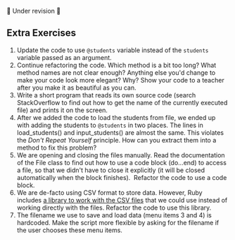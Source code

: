 :construction: Under revision :construction:

<!-- ## Version 1: Printing the list of students

Let's now write some Ruby code. First, create a file called directory.rb in the project directory by using the "touch" command (:pill: [The command line](https://github.com/makersacademy/course/blob/master/pills/command_line.md)). Don't forget the extension (".rb") and don't put any spaces in the filename.

![touch](images/touch.png)

Now you should see the empty file in SublimeText.

![directoryrb](/images/directoryrb.png)

Find out the names of the students in your cohort (great excuse to say hello to everyone again and have a little chat!) and print them all. I'll just use fictional names here.

**Reminder: do not copy-paste the code! Always type everything yourself.**

````ruby
puts "The students of Villains Academy"
puts "-------------"
puts "Dr. Hannibal Lecter"
puts "Darth Vader"
puts "Nurse Ratched"
puts "Michael Corleone"
puts "Alex DeLarge"
puts "The Alien"
puts "Terminator"
puts "Freddy Kruger"
puts "The Joker"
````

Now save the file and run it by passing the filename as an argument to ruby.

![directoryexec](/images/directoryexec.png)

You should see all names printed on the screen. If you get an error, it may look like this.

````ruby
directory.rb:7: syntax error, unexpected tCONSTANT, expecting end-of-input
puts "Alex DeLarge"
          ^
````

Here, Ruby gives you the name of the file ("directory.rb"), the line where the error occurred (7), specifics of the problem ("syntax error, unexpected tCONSTANT, expecting end-of-input") and the line that causes the error (`puts "Alex DeLarge"`). Finally, it uses the caret (^) symbol to show where exactly the problem lies. In this case I caused this problem to happen by "accidentally" using an single quote instead of a double quote on the previous line. So Ruby assumed the string from the previous line continued until the first double quote on this line. After that Ruby decided that "Alex" is not part of the string (because it had just been closed), so it must be part of the program. However, we don't have a variable called Alex, so Ruby got confused and threw an error, letting us know that it has no idea what "Alex" is. All because I _accidentally_ used a single quote instead of a double quote.

Let's do two things now. Firstly, we need to commit the change. Secondly, we'll discuss what exactly this code does.

We need to commit the change because we've just done a small but meaningful piece of work. Every time you do finish a small task, you need to commit your code. What is a small task? There's no fast and easy rule but there are a few rules of thumb you can use.

It's a good idea to commit code once a specific change was introduced to the codebase and this change is finished. For example, we've just put a list of students in the codebase. We are happy with the codebase as it is right now because it works. A bad time to commit the code would be when the code is broken (it throws an error) or half-finished (you haven't double-checked the spelling yet, for example).

![git push2](/images/git_push_2.png)

Now, what does the code do? Every puts statement prints a line of text in the terminal. More precisely, it prints it to the standard output (:pill: [The command line](https://github.com/makersacademy/course/blob/master/pills/command_line.md)).

`puts` itself is a method provided by Ruby. The string after every `puts` is an argument. In Ruby we can use parentheses around arguments but it's not mandatory (:pill: [methods](https://github.com/makersacademy/course/blob/master/pills/methods.md)). So, another way of writing the same code would be

````ruby
puts("The students of Villains Academy")
puts("-------------")
puts("Dr. Hannibal Lecter")
puts("Darth Vader")
puts("Nurse Ratched")
puts("Michael Corleone")
puts("Alex DeLarge")
puts("The Alien")
puts("Terminator")
puts("Freddy Kruger")
puts("The Joker")
````

The method "puts" adds a line return after printing each argument. It's invisible but it causes the "cursor" to wrap onto the next line. That's why every name is printed on a new line. What if we didn't want the line to be wrapped automatically? Ruby provides a method "print" that's just like "puts" except it doesn't wrap the line. Add this code to the end of your Ruby file:

````ruby
print "Overall, we have "
print 9
puts " great students"
````

Note how the lines don't wrap if we use "print".

````
ruby directory.rb
The students of my cohort at Makers Academy
-------------
Dr. Hannibal Lecter
Darth Vader
Nurse Ratched
Michael Corleone
Alex DeLarge
The Alien
Terminator
Freddy Kruger
The Joker
Overall, we have 9 great students
````

If you want to put the line break character manually, you can do it like this:

````
print "line1\nline2\nline3" # has to be in double quotes!
````

The "\n" is an escape sequence (_[There are many more of them](http://en.wikibooks.org/wiki/Ruby_Programming/Strings#Escape_sequences)_).

So, now that we added the student count, let's commit it again.

![git push3](/images/git_push_3.png)

If you would like to see what the code looks like at this stage of the tutorial, [follow this link](https://github.com/makersacademy/student-directory/tree/eff34bdc6aa33810178b6dac18bbe7e917523fef).

Let's now add some comments to our Ruby code as well.

````ruby
#first we print the list of students
puts "The students of Villains Academy"
puts "-------------"
puts "Dr. Hannibal Lecter"
puts "Darth Vader"
puts "Nurse Ratched"
puts "Michael Corleone"
puts "Alex DeLarge"
puts "The Alien"
puts "Terminator"
puts "Freddy Kruger"
puts "The Joker"
#finally, we print the total
print "Overall, we have "
#it’s important that print() doesn’t add new line characters
print 9
puts " great students"
````

And let's commit the code again, just for practice (don't forget to add a meaningful commit message).

If you would like to see what the code looks like at this stage of the tutorial, [follow this link](https://github.com/makersacademy/student-directory/tree/44f6e11c888d45931e802bc5da082e97eeed2046). -->

<!-- ## Version 2: Refactoring (cleaning the code)

Refactoring is the process of improving the code without changing what it does. Let's make our code slightly better by introducing a variable instead of a number on line 16. Why? It's more descriptive. It may not matter much in such a simple example but in a more complex programs numbers numbers used on their own may be a source of confusion. There's a good discussion of these numbers (called magic numbers) and a few code examples in [Wikipedia](http://en.wikipedia.org/wiki/Magic_number_(programming)).

So, let's extract the number 9 into a variable. Define it at the beginning of the file

````ruby
student_count = 9
````

and print it instead of the raw number

````ruby
print student_count
````

Now your code looks like this.

````ruby
		student_count = 9
		# first, we print the list of students
		puts "The students of Villains Academy"
		puts "-------------"
		puts "Dr. Hannibal Lecter"
		puts "Darth Vader"
		puts "Nurse Ratched"
		puts "Michael Corleone"
		puts "Alex DeLarge"
		puts "The Alien"
		puts "Terminator"
		puts "Freddy Kruger"
		puts "The Joker"
		# finally, we print the total
		print "Overall, we have "
		# it's important that print() doesn't add new line characters
		print student_count
		puts " great students"
````

Now line 17 clearly communicates what it does. Let's reduce the line count by two by using interpolation (:pill: [String interpolation](https://github.com/makersacademy/course/blob/master/pills/string_interpolation.md) ). Replace the last three lines with this.

````ruby
 # finally, we print the total
puts "Overall, we have #{student_count} great students"
````

Now our code is both shorter and more expressive than it was before. Good time to commit it.

If you would like to see what the code looks like at this stage of the tutorial, [follow this link](https://github.com/makersacademy/student-directory/tree/d47b0fa16e4e0c62c7194a3cbb49274dd509c6fd).

## Version 3: Arrays

Our code works but it's not perfect. There are two problems here. Firstly, it's repetitive. The same operation – printing the student name – is repeated several times. Every time you see any kind of repetition in code, try to eliminate it because it will result in a hard to maintain code at best or be a source of nasty bugs at worst. For example, if we want to add one more student to our program, do we really have to type "puts" again? What if we had a thousand students? Oh, and we'll need to manually update `student_count`. That's a big red flag.

Secondly, the data (student names) is tightly coupled with what we do with this data (printing it). What if we wanted to change the way the students are printed, for example putting a number in front of the name? That'd mean updating every single line that prints a student name. What if we wanted to print the list twice: first in alphabetical order, then in reverse order? You can see how quickly it can all go wrong.

Arrays (:pill: [Arrays](https://github.com/makersacademy/course/blob/master/pills/arrays.md) ) will help us avoid both of these problems. Let's start by putting the students into an array. Remember, don't copy-paste, type everything in yourself, it's important. Make sure you understand every line here: _if you don't, talk to other students or the coaches_.

````ruby
		student_count = 9
		# let's put all students into an array
		students = [
		  "Dr. Hannibal Lecter",
		  "Darth Vader",
		  "Nurse Ratched",
		  "Michael Corleone",
		  "Alex DeLarge",
		  "The Alien",
		  "Terminator",
		  "Freddy Kruger",
		  "The Joker"
		]
		# and then print them
		puts "The students of Villains Academy"
		puts "-------------"
		puts students[0]
		puts students[1]
		puts students[2]
		puts students[3]
		puts students[4]
		puts students[5]
		puts students[6]
		puts students[7]
		puts students[8]
		# finally, we print the total
		puts "Overall, we have #{student_count} great students"
````

It still does exactly the same thing as before. However, if still suffers from the same problems that we discussed above. Why did we put the students into an array then? Because now we can actually improve our code.

Let's start with a student count. Now that our students are in an array, we can use the array's length() method to count them instead of doing it manually. Get rid of the `student_count` variable and update the last line:

````ruby
		puts "Overall, we have #{students.length} great students"
````

Now if we put one more student in the array, we won't have to update the `student_count` variable. That's really good news.

What about the repetition? There's a way to print every value in the array without referring to each value individually. We will discuss how it actually works later on but for now you can learn how to do it even if you don't understand everything that's going on behind the scenes.

Doing some operation on every value of an array is called iterating. One such operation is called an iteration. So if we need to print every value of an array, we need to iterate over this array and print the current value on every iteration. Makes sense? Let's see what the code would look like. Instead of `puts students[0]` ... `puts students[8]` you can do this:

````ruby
		students.each do |student|
		  puts student
		end
````

We'll discuss exactly how this works later, but for now just understand what it does. This code takes every name from the array `students` and for each name it executes the block of code between `do` and `end`. Every execution of this block of code is called an iteration. On every iteration, the current name will be assigned to the value `student` that we specified between two vertical bars.

So, on the very first iteration, it will take the first value from the array ("Dr. Hannibal Lecter") and assign it to the variable `student`. Then, it will execute the block of code (`puts student`) that will print it to the screen. Since "Dr. Hannibal Lecter" is not the last person in our array of charming students, Ruby will perform the second iteration, assigning the value of "Darth Vader" to the variable `student` and printing it again.

Now our program is much shorter.

````ruby
		# let's put all students into an array
		students = [
		  "Dr. Hannibal Lecter",
		  "Darth Vader",
		  "Nurse Ratched",
		  "Michael Corleone",
		  "Alex DeLarge",
		  "The Alien",
		  "Terminator",
		  "Freddy Kruger",
		  "The Joker"
		]
		# and then print them
		puts "The students of Villains Academy"
		puts "-------------"
		students.each do |student|
		  puts student
		end
		# finally, we print the total
		puts "Overall, we have #{students.length} great students"
````

By doing this we have solved two problems. Firstly, we separated the data (the array) from the operation on this array (line 17). This means that if we want to print this array again, it's very easy to do. It also means that if we want to add one more student, we won't have to do anything other than adding one more name to the array. On top of that, we could get rid of the `student_count` variable.

Secondly, we got rid of the repetition. This means that if we want to change the way this array is printed, there's only one line to update, line 17.

It's certainly a good time to commit the code.

If you would like to see what the code looks like at this stage of the tutorial, [follow this link](https://github.com/makersacademy/student-directory/tree/a08bb43b1ba0f4304ff6602daf8cdf92cec70020). -->

<!-- ## Version 4: Methods

Remember we discussed methods (:pill: [methods](https://github.com/makersacademy/course/blob/master/pills/methods.md) )? Let's create a few methods to make our program easier to read.

````ruby
#let's put all students into an array
students = [
  "Dr. Hannibal Lecter",
  "Darth Vader",
  "Nurse Ratched",
  "Michael Corleone",
  "Alex DeLarge",
  "The Alien",
  "Terminator",
  "Freddy Kruger",
  "The Joker"
]

def print_header
  puts "The students of Villains Academy"
  puts "-------------"
end

def print(names)
  names.each do |name|
    puts name
  end
end

def print_footer(names)
  puts "Overall, we have #{names.length} great students"
end
#nothing happens until we call the methods
print_header
print(students)
print_footer(students)
````

Let's start by discussing why we've done it in the first place and then talk about how it works.

Now that we have extracted the code into the methods, the body of our program reads almost like English. First, we print the header. Then we print the list of students. Finally, we print the footer. It's easy to see what's going on without looking at the implementation.

Note that we are now passing the students variable to the methods as an argument (called "names" in both cases). This is because the methods don't have access to local variables defined outside them, so we couldn't have references `students`. In any case, in most cases it's a good idea to pass the data the a method needs as an argument to make the code easier to understand.

Let's check the code in. Are you using good commit messages?

If you would like to see what the code looks like at this stage of the tutorial, [follow this link](https://github.com/makersacademy/student-directory/tree/d8a01783d4c57379cb95160456fc830d45a42b55). -->

<!-- ## Version 5: Adding more information about the student

Right now the only information we have about our students is the name. What if we want to know what cohort they belong to? Let's update our students array to be an array of arrays. The nested arrays will have both the name and the cohort month.

````ruby
students = [
  ["Dr. Hannibal Lecter", :november],
  ["Darth Vader", :november],
  ["Nurse Ratched", :november],
  ["Michael Corleone", :november],
  ["Alex DeLarge", :november],
  ["The Alien", :november],
  ["Terminator", :november],
  ["Freddy Kruger", :november],
  ["The Joker", :november]
]
````

Since we changed our data structure, let's also update the print() method. Note that I renamed the argument since we are not passing just a name anymore. Also, I'm storing the cohort month as a symbol because I don't expect to treat it as a string (that is, combine it with another string, manipulate individual characters, etc).

````ruby
def print(students)
  students.each do |student|
    puts "#{student[0]} (#{student[1]} cohort)"
  end
end
````

This gives us a beautiful output.

````
ruby directory.rb
The students of my cohort at Makers Academy
-------------
Dr. Hannibal Lecter (november cohort)
Darth Vader (november cohort)
Nurse Ratched (november cohort)
Michael Corleone (november cohort)
Alex DeLarge (november cohort)
The Alien (november cohort)
Terminator (november cohort)
Freddy Kruger (november cohort)
The Joker (november cohort)
Overall, we have 9 great students
````

However, what's the problem with this code? Stop here for a second. Before you read the answer, ask yourself, what's wrong with this line:

````ruby
puts "#{student[0]} (#{student[1]} cohort)"
````

If you guess that it doesn't communicate its intent well enough, you're right. If you read this line in isolation, you can see that it's printing some information about a student but you don't know anything else. Is `student[0]` a name? A first name? A last name? An average grade? Even though you can answer these questions by reading the entire program, you should strive to write code that's easy to understand as it is. 

Let's fix this problem. Let's store the student data not in arrays but in hashes (:pill:  [hashes](https://github.com/makersacademy/course/blob/master/pills/hashes.md) )

````ruby
students = [
  {:name => "Dr. Hannibal Lecter", :cohort => :november},
  {:name => "Darth Vader", :cohort => :november},
  {:name => "Nurse Ratched", :cohort => :november},
  {:name => "Michael Corleone", :cohort => :november},
  {:name => "Alex DeLarge", :cohort => :november},
  {:name => "The Alien", :cohort => :november},
  {:name => "Terminator", :cohort => :november},
  {:name => "Freddy Kruger", :cohort => :november},
  {:name => "The Joker", :cohort => :november}
]
````

Hashes have keys corresponding to values, so instead of referencing the data by index as we've done with arrays (`student[0]`), we can reference them by key:

````ruby
def print(students)
  students.each do |student|
    puts "#{student[:name]} (#{student[:cohort]} cohort)"
  end
end
````

Now this method is much more readable. Even if you know nothing about the rest of the program, you can tell that for each student from an array of students it prints a name, followed by the cohort.

Now it's a good time to commit the code.

If you would like to see what the code looks like at this stage of the tutorial, [follow this link](https://github.com/makersacademy/student-directory/tree/e0a6822e232602036e37e09674d26d5dc15c7a6d). -->

<!-- ## Version 6: Asking for user input

Let's ask the user for the list of students instead of hardcoding them into the script. So we'll create an empty array of students and then ask the user for the first name and put it into the array. Then we'll ask for the second name and put it into the array. Then we'll ask for the third name and so on, until the user enters an empty name, at which point we'll just show the list of students. Sounds easy, right?  (:pill: [user interaction](https://github.com/makersacademy/course/blob/master/pills/user_interaction.md) )

The method we're about to write (**no copy and pasting, as usual**) is going to be the most complex yet but don't worry, we'll break it down line by line.

````ruby
def input_students
  puts "Please enter the names of the students"
  puts "To finish, just hit return twice"
  # create an empty array
  students = []
  # get the first name
  name = gets.chomp
  # while the name is not empty, repeat this code
  while !name.empty? do    
    # add the student hash to the array
    students << {:name => name, :cohort => :november}    
    puts "Now we have #{students.length} students"
    # get another name from the user
    name = gets.chomp
  end
  # return the array of students
  students
end
````

Now, instead of hardcoding the list of students, let's get it from the user:

````ruby
students = input_students
print_header
print(students)
print_footer(students)
````

So, what's going on in the `input_students` method? Firstly, we create an empty array to store our future students (line 5). Then we ask for the name of the first student (line 7) and discard the return character. Then, we write a block of code (lines 9 to 15) that will be executed repeatedly as long as the name variable is not empty (the "empty?" method is part of the String class). If the name the user entered on line 7 is not empty (exclamation mark at the beginning means negation), the block will be executed at least once. If not, it'll be skipped altogether and Ruby will jump to line 17.

Inside the block we know that the name is not empty (otherwise it wouldn't be executed at all). Then we add a new hash to the array ([the << is called a shovel operator and it's used to put things into an array](http://ruby-doc.org/core-2.0.0/Array.html#method-i-3C-3C) ) with the value of the name the user entered corresponding to the key :name. The value of the cohort is hardcoded (see the list of exercises on some ideas how to change it).

Then we print a line to let the user know how many students have been entered so far and ask for another name. When the current iteration finishes, the next thing that will be evaluated is the condition on line 9. If the user entered an empty name, Ruby will jump to line 17. Otherwise, if we do have a name, it will execute the block again.

Finally, the method will return the array of students that we'll assign to the variable `students` and then pass to other methods for printing on the screen as a list.

````
ruby directory.rb
Please enter the names of the students
To finish, just hit return twice
Dr. Hannibal Lecter
Now we have 1 students
Darth Vader
Now we have 2 students
Nurse Ratched
Now we have 3 students

The students of my cohort at Makers Academy
—————————
Dr. Hannibal Lecter (november cohort)
Darth Vader (november cohort)
Nurse Ratched (november cohort)
Overall, we have 3 great students
````

If everything works as it should, commit the code.

If you would like to see what the code looks like at this stage of the tutorial, [follow this link](https://github.com/makersacademy/student-directory/tree/be185955c825cc3b377fd6c8ad8df917820880ad).

So, our list of students is becoming interactive. Make sure you really understand all code and then try to extend it. See the list of exercises for some ideas on how to make it better. -->


<!-- Exercises
-----

Some of them are easy and some are more challenging. If you find yourself struggling, discuss the exercise with other students or just do an easy one before coming back to the harder exercise.

1. Can you make the program do exactly what it does now without using any "puts" statement? What would be the alternative?
2. We're using the each() method to iterate over an array of students. How can you modify the program to print a number before the name of each student, e.g. "1. Dr. Hannibal Lecter"? Hint: replace each() with each_with_index().
3. Modify your program to only print the students whose name begins with a letter "A" (or any other).
4. Modify your program to only print the students whose name is shorter than 12 characters.
5. Rewrite the each() method that prints all students using "while" or "until" control flow methods (:pill: [Loops](https://github.com/makersacademy/course/blob/master/pills/loops.md)).
6. Our code only works with the student name and cohort. Add more information: hobbies, country of birth, height, etc.
7. Research how the method center() of the String class works. Use it in your code to make the output beautifully aligned.
8. In the `input_students` method the cohort value is hard-coded. How can you ask for both the name and the cohort? What if one of the values is empty? Can you supply a default value? The input will be given to you as a string? How will you convert it to a symbol? What if the user makes a typo?
9. Once you complete the previous exercise, change the way the users are displayed: print them grouped by cohorts. To do this, you'll need to get a list of all existing cohorts (the map() method may be useful but it's not the only option), iterate over it and only print the students from that cohort.
10. Right now if we have only one student, the user will see a message "Now we have 1 students", whereas it should be "Now we have 1 student". How can you fix it so that it used singular form when appropriate and plural form otherwise?
11. We've been using the chomp() method to get rid of the last return character. Find another method among those provided by the String class that could be used for the same purpose (although it will require passing some arguments).
12. Once you have completed the "Asking for user input" section, open [this file](https://raw.github.com/makersacademy/student-directory/b1820c858409e93166ac86cb1aa6b54fee2e1d7a/directory.rb). It's Ruby code but it has some typos. Copy it to a local file and open it in SublimeText without syntax highlighting. To do this, select "Plain Text" in the lower right corner of the window. It should look like this: ![rubysyntaxhighlighting](/images/SelectingRubySyntaxHighlighting.png)
 Now, find all typos in that file and correct them. Use your experience, online documentation, etc. to find all mistakes. Run the script in the terminal from time to time to make sure it works as it should. Google the errors Ruby will give you, think about what they could mean, try different things but don't look the answer up :)
13. What happens if the user doesn't enter any students? It will try to print an empty list. How can you use an "if" statement (see Ruby 2) to only print the list if there is at least one student in there? -->

<!-- ## Version 7: Adding an interactive menu

Right now our script is interactive, that is, it asks for the user input and prints it back. Later in this tutorial we'll add more sophisticated functionality: saving data to a file and loading it back, showing information about a particular student, displaying aggregates, etc. Let's start by creating an interactive menu that will ask the user what to do.

Every time you want to write a piece of code, describe how it works to yourself or your pairing partner in plain English. It often helps to understand what your code needs to do, saving you lots of time. As a Makers Academy student Nadia put it: _[Sometimes I think to myself “well, I’m not entirely sure how that will work out, but I’ll worry about it when I get there…” Bad, bad move…](http://startingupupandaway.wordpress.com/2013/10/27/battling-with-code-ships-and-sudoku/)_

So let's talk through how our interactive menu will work in the first place. Firstly, we'll need to show the user a list of possible options. If the user doesn't know what our program can do, how could he or she make a choice? For example, right now our program can input the list of students from the keyboard and print them on the screen.

Secondly, after we have shown the list of possible options, we need to ask the user what to do next. At this point we'll read the user input and execute the action. So, if the user wants to show the list of students, we'll do it.

Finally, we need to go back to step one instead of exiting the program. Otherwise our program will be able to do only one action and it won't be very useful.

So, a method that does it could look like this if we described what we want to do using comments:

````ruby
def interactive_menu
  # 1. print the menu and ask the user what to do
  # 2. read the input and save it into a variable
  # 3. do what the user has asked
  # 4. repeat from step 1
end
````

You learned how to perform all those actions in last week's project. Let's convert them into real Ruby code. Instead of starting with the first action, though, let's start with the last one: repeating the code from line 1, so that the user could make multiple selections.

If we need to repeat a certain action a number of times, we need a loop. In this program, we need to keep asking for the user input indefinitely (until the program terminates), so a simple loop is a good choice (:pill: [control flow](https://github.com/makersacademy/course/blob/master/pills/control_flow.md) ) ).

````ruby
def interactive_menu
  loop do
    # 1. print the menu and ask the user what to do
    # 2. read the input and save it into a variable
    # 3. do what the user has asked
  end
end
````

You already know how to print something, so the first step isn't a problem.

````ruby
#1. print the menu and ask the user what to do
puts "1. Input the students"
puts "2. Show the students"
puts "9. Exit" # 9 because we'll be adding more items
````

You also know how to save the input into a variable:

````ruby
#2. read the input and save it into a variable
selection = gets.chomp
````

Finally, we need to do some action based on what the user has asked us to do. A switch statement might be helpful in this case… (:pill:  [control flow](https://github.com/makersacademy/course/blob/master/pills/control_flow.md) )

````ruby
#3. do what the user has asked
case selection
  when "1"
    # input the students
  when "2"
    # show the students
  when "9"
    exit # this will cause the program to terminate
  else
    puts "I don't know what you meant, try again"
end
````

We already have methods for inputting the students and showing them, so we can reuse them here.

````ruby
#3. do what the user has asked
case selection
  when "1"
    students = input_students
  when "2"
    print_header
    print(students)
    print_footer(students)
  when "9"
    exit # this will cause the program to terminate
  else
    puts "I don't know what you meant, try again"
end

def interactive_menu
  students = []
  loop do
    # 1. print the menu and ask the user what to do
    puts "1. Input the students"
    puts "2. Show the students"
    puts "9. Exit" # 9 because we'll be adding more items
    # 2. read the input and save it into a variable
    selection = gets.chomp
    # 3. do what the user has asked
    case selection
      when "1"
        students = input_students
      when "2"
        print_header
        print(students)
        print_footer(students)
      when "9"
        exit # this will cause the program to terminate
      else
        puts "I don't know what you meant, try again"
      end
    end
end
````

Note that we declared the variable `students` before the loop setting it to an empty array. We've done it so that it was available in several iterations of the loop. If we didn't do it, it would be set in the first iteration (if we entered some students) but it wouldn't exist on the second iteration. To make it persist across different iterations, we need to declare it outside the loop.

Now update your program to call this method instead of asking for the list of users straight away and see if it works in the console.

Our code isn't perfect (we'll discuss why and fix it later) but it works (if it doesn't try to understand why by reading the error messages and fix it). So let's check it in before continuing with the project. Don't wait until the code is perfect: check it in if it works and refactor it later.

If you would like to see what the code looks like at this stage of the tutorial, [follow this link](https://github.com/makersacademy/student-directory/tree/1ca451715800a2c5df49791ebe1c4f7161b92bad). -->

<!-- ### Refactoring the code

First of all, why refactor if it works? Refactoring the code means improving its structure without changing its functionality, so that it was easier to understand and extend later. Once you get your code working, stop and think if you could refactor it to make it look good. This work will pay off later when you decide to add a couple more features.

What's wrong with our current code? First of all, the `interactive_menu` method is too long, taking 24 lines. We should aim to write methods as short as reasonably possible. Under 10 lines is good, under 5 lines is better, 1-3 lines is very good. Let's make this method shorter by extracting a couple of methods from it. We can extract the code that prints the menu into its own method.

````ruby
def print_menu
  puts "1. Input the students"
  puts "2. Show the students"
  puts "9. Exit" # 9 because we'll be adding more items  
end
````

Let's also extract the code that prints the students into a method:

````ruby
def show_students
  print_header
  print(students)
  print_footer(students)
end
````

However, if you probably have noticed that we've just ran into a new problem. The new method show_students() needs the variable `students`. However, this variable is local to the method interactive_menu() and is, therefore, not accessible here.

One solution would be to pass it to the method as an argument. Another solution is to declare this variable outside all methods, so that it were accessible in all methods. If we do this, the variable will need to start with an "@" symbol. We'll explain why exactly it is so when we get to Object-oriented programming but for now let's just say that we're doing it so that this variable were accessible in all methods. So, put this at the very beginning of the file:

````ruby
@students = [] # an empty array accessible to all methods
````

Now that we've done it, we can stop passing the students around as an argument and just use this variable in all methods. I'll leave updating the code to start using this variable instead of arguments that we used to pass to you as an exercise.

The last big part of the method is the "case" statement that decides what to do based on what the user entered. Let's extract it into a new method as well.

````ruby
def process(selection)
  case selection
    when "1"
      input_students
    when "2"
      show_students
    when "9"
      exit
    else
      puts "I don't know what you mean, try again"
  end
end
````

Note that we're passing the user selection as an argument to the method. The input_students() method isn't returning a list of students since it will work with the `@students` variable now. We don't need to pass the list of students to show_students() for the same reason. Now our interactive_menu() method looks much better.

````ruby
def interactive_menu
  loop do
    print_menu
    process(gets.chomp)
  end
end
````

I hope you agree that this is much more readable than what we had before. We print the menu and process the user input in an infinite loop. Everything else was teased out into separate methods. One of them doesn't look good, though.

````ruby
def show_students
  print_header
  print(students)
  print_footer(students)
end
````

The method print() has a bad name. It's obvious that it prints something but what exactly? Let's rename it to print_students_list() and remove the variables passed as arguments since we can now access `@students` from all methods.

````ruby
def show_students
  print_header
  print_students_list
  print_footer
end
````

Now it becomes more readable. Let's commit the code (double check that it works as before). However, the code is not perfect. There are several more opportunities for refactoring this code (see the exercises).

If you would like to see what the code looks like at this stage of the tutorial, [follow this link](https://github.com/makersacademy/student-directory/tree/596363a7851e8aac5e8ecb669ded57b41d78d50e). -->

<!-- ## Version 8: Saving the data to a file

Right now our students disappear every time we terminate the program because the data is stored in memory. Let's persist it to the disk every time the user enters a new student. We'll store the data in a text file in the same directory where the program is. We'll use the [comma-separated format](http://en.wikipedia.org/wiki/Comma-separated_values) to store the data. So, our file will look like this:

````csv
Dr. Hannibal Lecter,november
Darth Vader,november
````

and so on. Let's see how we could save the list of students to a file.

````ruby
def save_students
  # open the file for writing
  file = File.open("students.csv", "w")
  # iterate over the array of students
  @students.each do |student|
    student_data = [student[:name], student[:cohort]]
    csv_line = student_data.join(",")
    file.puts csv_line
  end
  file.close
end
````

Let's discuss this piece of code in detail. If we want to write to a file in Ruby, we need to "open" the file first. This is very similar to opening a file in a normal text editor, e.g. SublimeText. When we open a file, the open() method returns us a reference to the file that we can save it a variable called "file". Then we iterate over the array of students, processing one student at a time.

On every iteration we create a new array with the student name and the cohort, that is, the information we want to save to the file. We do this in order to convert it to a comma-separated string on the next line. The join() method joins all elements of the array it's called on together, using its argument as a separator. Finally, we write the csv line to the file using the familiar puts() method (except we call it on a file, so it writes to the file and not on the screen).

If the previous paragraph wasn't confusing, you're doing really well! If it was, don't worry, we'll discuss it again. So, on every iteration we want to write a line like this to the file:

````
Dr. Hannibal Lecter,november
````

However, our data is stored in a hash, right? So, we need to convert this hash to a string to write to the file. An easy way to do it is to put all elements of the hash into an array and then convert it all to the string. So, on line 6 we'll create an array like this:

````ruby
["Dr. Hannibal Lecter", :november]
````

Then, on line 7 we'll join it all together using comma as a separator:

````
"Dr. Hannibal Lecter,november"
````

Then, on line 8 we write this line to the file using the method puts(). Finally, after we save all students to the file, we close it on line 10. Every time you open file, it needs to be closed.

We've just used a few new methods that you are not familiar with yet. Google their names to find more about them. Just searching [ruby file open](http://www.google.com/?q=ruby%20file%20open#q=ruby+file+open) or [ruby array join](https://www.google.com/?q=ruby%20file%20open#q=ruby+array+join) will give you want you need as the first result. Read the documentation for these methods to learn more about them. For example, what does the second argument to `File.open` mean? Most importantly, play with these methods in the irb. Create an array, then combine it into a string with join() using various separators. This is the best way to learn.

Allow me to digress from writing files for a second. As a developer, you need to be able to solve unknown problems on a daily basis, read and understand code written by other people, learn new languages and methods, etc. The main goal of this section is not to show that when you need to write something to a file, you need to call the method open() of the class File and then combine the data using the method join() from the class Array. These are insignificant details. Instead, you need to read the piece of code above, understand it, google the methods used and remember that the files must be opened and closed (how exactly to do it doesn't matter, you can always google it in a second). Also, you need to remember that if you need to write an array of data, you would normally iterate over this array and write a piece of data on every iteration. Don't worry about how exactly to do it: it's easy to look up. Overall, strive to understand things conceptually and learn how to find answers instead of memorising them.

So, back to writing files. Why did we use the method puts() to write to a file. Actually, this is a Ruby method that can be used in various situations. When we call it on its own, without any file reference, Ruby assumes that we want to write to standard output ( :pill: [The command line](https://github.com/makersacademy/course/blob/master/pills/command_line.md) ). So, these two lines are equivalent:

````ruby
puts "Hello"
STDOUT.puts "Hello"
````

However, if we want to write to a file, instead of the output stream, we need to call it explicitly.

````ruby
file.puts "This is written to a file"
````

You can inspect the file using SublimeText to make sure it looks correct.

Finally, let's add one more menu item to save the students if we want to.

````ruby
def print_menu
  puts "1. Input the students"
  puts "2. Show the students"
  puts "3. Save the list to students.csv"
  puts "9. Exit" # 9 because we'll be adding more items  
end
````

You'll also need to add one more case in the process() method.

````ruby
when "3"
  save_students
````

Check that everything works as expected and commit the `directory.rb` file.

However, what about the students.csv file we have in our project directory? It's not part of the codebase, so it shouldn't be checked in at all. However, if we do "git status", it will be shown as untracked.

````
git status
# on branch master
# Changes to be committed:
#    (use “git reset HEAD <file>…” to upstage)
#         modified: directory.rb
#
# Untracked files:
#    (use “git add <file>…” to include in what will be committed)
#
#       students.csv
````

We want to tell git to ignore this file completely, as if it didn't exist. To do this, create a ".gitignore" file (starting with a dot) and put the name of the file you want to ignore in it.

Now the csv file will be ignored by git. However, you'll need to add the .gitignore file itself to your project.

If you would like to see what the code looks like at this stage of the tutorial, [follow this link](https://github.com/makersacademy/student-directory/tree/437b0decb366d08431911a45db269ddc945197b7). -->

<!-- ## Version 9: Loading the data from the file

If we have the data saved to the file, we can load it on startup, so that we didn't have to input all the students again. The loading procedure is going to be the reverse of the what we've done to save the data to the file.

First, we need to open the file for reading. Then, we'll read the contents of the file, iterate over all lines, split every line at the comma and put a new hash into the array `@students`. Finally, we'll close the file.

Before write the code, let's talk about different file access modes. When we opened the file for writing in the previous section, we did this:

````ruby
File.open("students.csv", "w")
````

The second argument is the file access mode. When you're accessing a file, you need to specify what you intend to do with it: read, write, read and write, append to it, etc. You need to do this so that other programs could access the file, if it's possible. For example, the same file can be opened simultaneously by several programs in "read only" mode but only one can open it in the "write" mode.

It makes sense: if several programs would open a file in write mode at the same time, what changes would be saved on the disk? The situation would be unpredictable. So the operating system (Ruby simply delegates opening the file to the operating system) doesn't allow to open the files if there's a possibility of a conflict.

You can read about different modes that Ruby allows in [the documentation](http://www.ruby-doc.org/core-2.0.0/IO.html#method-c-new-label-IO+Open+Mode). When you need to access the file, choose the most appropriate file access mode and use it.

Now let's load the students from the file.

````ruby
def load_students
  file = File.open("students.csv", "r")
  file.readlines.each do |line|
  name, cohort = line.chomp.split(',')
    @students << {:name => name, :cohort => cohort.to_sym}
  end
  file.close
end
````

So, we open the file (this time for reading), then we read all lines into an array and iterate over it. On every iteration we discard the training new line character from the line, split it at the comma (this will give us an array with two elements) and assign it to the `name` and `cohort` variables. Once we have the name and the cohort, we create a new hash and put it into the list of students. Finally, we close the file.

There are a couple of new things happening here. First, we're doing a parallel assignment on line 4. This means that we are assigning two variables at the same time. If the assigned value is an array, then the first variable will get the first value of the array, the second variable – the second value and so on.

In our file every line has one comma, so if split the line at this comma, we'll get an array with two values. The first one will become the name and the second one will become the cohort ( :pill: [parallel assignment](https://github.com/makersacademy/course/blob/master/pills/parallel_assignment.md) ).

On the next line we create a new hash and put it in the array of students using the shovel operator ( :pill: [shovel operator](https://github.com/makersacademy/course/blob/master/pills/shovel_operator.md) ). The only thing that's different from the input_students() method that does the same operation is that here we're converting a string that we read from the file to a symbol (`cohort.to_sym`). We do it for consistency: if we have decided to store the cohort as a symbol, so let's not change the format.

If you now update the print_menu() and process() methods, your program should be able to load the students from file.

````ruby
def print_menu
  puts "1. Input the students"
  puts "2. Show the students"
  puts "3. Save the list to students.csv"
  puts "4. Load the list from students.csv"
  puts "9. Exit" # 9 because we'll be adding more items  
end
````

Right now we have a good opportunity for refactoring. See the list of exercises for more details. I've done it for you, so you can see it on Github (after you do it yourself!).

If everything works as it should, it's a good time to commit everything.

If you would like to see what the code looks like at this stage of the tutorial, [follow this link](https://github.com/makersacademy/student-directory/tree/be462c52c2b5a284f58a3a1cc57aa4e94cf51762). -->

<!-- ## Version 10: Taking arguments from the command line

Right now, the list of students is loaded from the file if you select the corresponding option from the menu. What if we wanted to load the information from the file on startup? Let's learn how to read command-line arguments and use them.

When you run a program in the terminal, you can pass arguments to it. You've done it many times by now. For example, when you change to a parent directory,

````
cd ..
````

you are executing a program called `cd` and you're passing `..` as an argument, so that it knows what directory to change into. An argument here is very similar to an argument you're giving to a method. For example, if you wanted to change the current directory from Ruby, you'd do

````ruby
Dir.chdir('..')
````

Programs can use arguments passed to them on startup, just like methods have access to their own arguments. In case of methods, the arguments are usually (but not always) named in advance, for example:

````ruby
def convert(amount, original_currency, target_currency)
end
````

So we know in advance that we'll get exactly three arguments that we'll be referring to as `amount`, `original_currency` and `target_currency`. When a program is launched, there's no way of knowing how many arguments will be passed to it, let alone their names. Therefore, we have to access them by their index.

If our program is launched, the special `ARGV` array will contain all the arguments. So, if we run

````
ruby directory.rb foo bar
````

the `ARGV` array will contain the arguments:

````ruby
puts ARGV.inspect #=> ["foo", "bar"]
````

This allows us to use the command-line arguments to load the data from the file on startup. If we pass the filename as an argument, we can load the data from there automatically:

````
ruby directory.rb students.csv
````

The argument, `students.csv`, will be the first and only element in the `ARGV` array. We'll be able to access it like this

````ruby
ARGV.first
````

So, let's load the data from the file on startup, if the file is present. We already have a method to load students from a file:

````ruby
def load_students
  file = File.open("students.csv", "r")
  file.readlines.each do |line|
    name, cohort = line.chomp.split(',')
    add_student(name, cohort)
  end
  file.close
end
````

This method has the filename hardcoded into it. To make it work with arbitrary filenames, we need to make the method more flexible by passing the name as the argument. However, to preserve the original functionality, let's give it a default value.

````ruby
def load_students(filename = "students.csv")
  file = File.open(filename, "r")
  file.readlines.each do |line|
    name, cohort = line.chomp.split(',')
    add_student(name, cohort)
  end
  file.close
end
````

So, now the method accepts the filename as an argument. However,  if the argument is not supplied, then the value "students.csv" will be used. This value is called the default value for an argument. Providing it allows us to call the method either without the arguments or with one argument:

````ruby
load_students # will load from students.csv by default
load_students(list.txt) # will load from list.txt
````

Let's now load the data if the file is given to the script as an argument. First, we'll need to see if the argument is given. If not, we just proceed as before and don't do anything. Then we need to check if the file exists. If it doesn't, the user must have given us the incorrect file name, so let's show an error message and quit. Finally, if the file is given and it exists, let's load it.

````ruby
def try_load_students
  filename = ARGV.first # first argument from the command line
  return if filename.nil? # get out of the method if it isn't given
  if File.exists?(filename) # if it exists
    load_students(filename)
     puts "Loaded #{@students.length} from #{filename}"
  else # if it doesn't exist
    puts "Sorry, #{filename} doesn't exist."
    exit # quit the program
  end
end
````

Look at line 4. We're using a method exists?() defined in class File to check if a given file exists. How could you have guessed to use this method if you didn't know about it? First, it's reasonable to assume that Ruby has some methods to check for file existence. We can find it either by googling [ruby check file exists](https://www.google.co.uk/search?q=ruby+check+file+exists) (the first result will be a stack overflow question with an answer) or by assuming that this functionality is in the File class that we used before. Again, [google ruby file](http://www.google.com/search?q=ruby+file) to find it and then search the page for the word "exist". It must be mentioned in the description of the method that does that. As it turns out, the name of the method is exists?().

Again, your don't need to remember that the method that checks for file existence is File.exist?() (although you will, eventually). Instead, you need to learn how to find this method if you don't know its name.

We're almost done with this section. There's one more change we need to make to our program that's related to the way gets() works. We use this method to get the input from the keyboard but it actually does something else. It reads from the list of files supplied as arguments, only defaulting to the keyboard (or, standard input stream, to be precise) if there are no files. So, our code will now break unless we tell gets() to read specifically from the input stream even if some files have been passed as an argument. Read more about how gets() works in its [documentation](http://www.ruby-doc.org/core-2.0.0/Kernel.html#method-i-gets).

So, whenever we use gets(), let's specify that it should read from the standard input stream:

````ruby
STDIN.gets
````

Update the input_students() and process() methods that use the gets() method to take the input from standard input.

Now, if you call this method right before showing the menu, it will load the students from the file if it's supplied by the command-line.

If everything works as expected, it's now time to commit the code.

If you would like to see what the code looks like at this stage of the tutorial, [follow this link](https://github.com/makersacademy/student-directory/tree/72d6159cdd7a2959f9628e13615e6d203d6f4531).

**Congratulations! You have reached the end of this tutorial!** -->

## Extra Exercises

1. Update the code to use `@students` variable instead of the `students` variable passed as an argument.
2.	Continue refactoring the code. Which method is a bit too long? What method names are not clear enough? Anything else you'd change to make your code look more elegant? Why? Show your code to a teacher after you make it as beautiful as you can.
3.	Write a short program that reads its own source code (search StackOverflow to find out how to get the name of the currently executed file) and prints it on the screen.
4.	After we added the code to load the students from file, we ended up with adding the students to `@students` in two places. The lines in load_students() and input_students() are almost the same. This violates the _Don't Repeat Yourself_ principle. How can you extract them into a method to fix this problem?
5.	We are opening and closing the files manually. Read the documentation of the File class to find out how to use a code block (do...end) to access a file, so that we didn't have to close it explicitly (it will be closed automatically when the block finishes).  Refactor the code to use a code block.
6.	We are de-facto using CSV format to store data. However, Ruby includes [a library to work with the CSV files](http://www.ruby-doc.org/stdlib-2.0.0/libdoc/csv/rdoc/CSV.html) that we could use instead of working directly with the files. Refactor the code to use this library.
7.	The filename we use to save and load data (menu items 3 and 4) is hardcoded. Make the script more flexible by asking for the filename if the user chooses these menu items.

